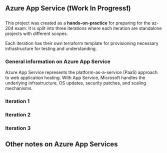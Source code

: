 ## Azure App Service  (❗Work In Progress❗)

This project was created as a **hands-on-practice** for preparing for the az-204 exam. 
It is split into three iterations where each iteration are standalone projects with different scopes.

Each iteration has their own terraform template for provisioning necessary infrastructure for testing and understanding. 

### General information on Azure App Service 
Azure App Service represents the platform-as-a-service (PaaS) approach to web application hosting.
With App Service, Microsoft handles the underlying infrastructure, OS updates, security patches, and scaling mechanisms.

### Iteration 1 

### Iteration 2 

### Iteration 3


## Other notes on Azure App Services 

